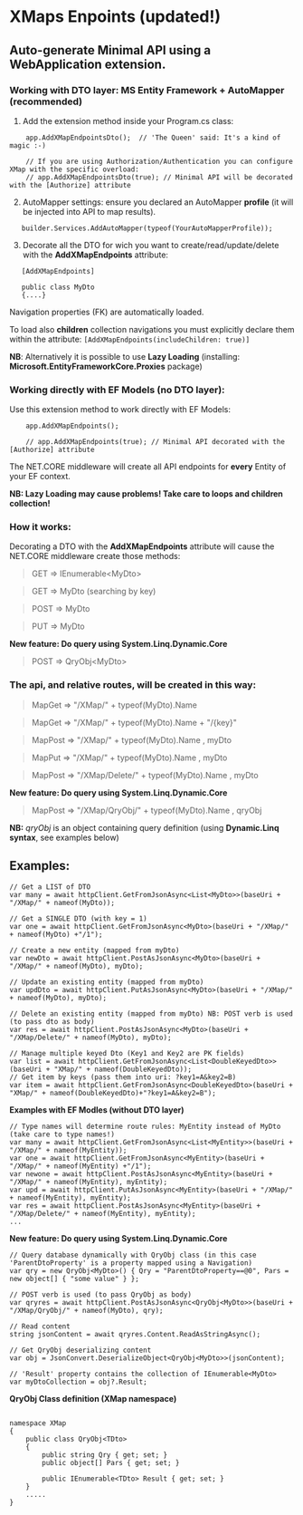 # XMaps Enpoints (updated!) 

## Auto-generate Minimal API using a WebApplication extension.

### Working with DTO layer: MS Entity Framework + AutoMapper (recommended)

1)  Add the extension method inside your Program.cs class:

```
    app.AddXMapEndpointsDto();  // 'The Queen' said: It's a kind of magic :-)

    // If you are using Authorization/Authentication you can configure XMap with the specific overload:
    // app.AddXMapEndpointsDto(true); // Minimal API will be decorated with the [Authorize] attribute
```  

2) AutoMapper settings: ensure you declared an AutoMapper **profile** (it will be injected into API to map results).
 
 ```
    builder.Services.AddAutoMapper(typeof(YourAutoMapperProfile));
 ``` 

3) Decorate all the DTO for wich you want to create/read/update/delete with the **AddXMapEndpoints** attribute:

 ```
    [AddXMapEndpoints]

    public class MyDto
    {....}
 ```
Navigation properties (FK) are automatically loaded.

To load also **children** collection navigations you must explicitly declare them within the attribute:
`[AddXMapEndpoints(includeChildren: true)]`
 
**NB**: Alternatively it is possible to use **Lazy Loading** (installing: **Microsoft.EntityFrameworkCore.Proxies** package)


### Working directly with EF Models (no DTO layer):
Use this extension method to work directly with EF Models:
    
```
    app.AddXMapEndpoints();
    
    // app.AddXMapEndpoints(true); // Minimal API decorated with the [Authorize] attribute
```

The NET.CORE middleware will create all API endpoints for **every** Entity of your EF context.
  
**NB: Lazy Loading may cause problems! Take care to loops and children collection!**



### How it works: 

Decorating a DTO with the **AddXMapEndpoints** attribute will cause the NET.CORE middleware create those methods:

> GET 		=>	IEnumerable\<MyDto>

> GET 		=>	MyDto (searching by key)

> POST 		=>	MyDto

> PUT 		=>	MyDto


**New feature:  Do query using System.Linq.Dynamic.Core** 
> POST 	    => 	QryObj\<MyDto>


### The api, and relative routes, will be created in this way:

> MapGet	=>	"/XMap/" + typeof(MyDto).Name

> MapGet	=>	"/XMap/" + typeof(MyDto).Name 	+ "/{key}" 

> MapPost	=>	"/XMap/" + typeof(MyDto).Name	, myDto

> MapPut	=>	"/XMap/" + typeof(MyDto).Name	, myDto

> MapPost	=>	"/XMap/Delete/" + typeof(MyDto).Name	, myDto

**New feature: Do query using System.Linq.Dynamic.Core** 
> MapPost	=>	"/XMap/QryObj/" + typeof(MyDto).Name	, qryObj


  **NB:** *qryObj* is an object containing query definition (using **Dynamic.Linq syntax**, see examples below)

## Examples:

```
// Get a LIST of DTO
var many = await httpClient.GetFromJsonAsync<List<MyDto>>(baseUri + "/XMap/" + nameof(MyDto));

// Get a SINGLE DTO (with key = 1)
var one = await httpClient.GetFromJsonAsync<MyDto>(baseUri + "/XMap/" + nameof(MyDto) +"/1");

// Create a new entity (mapped from myDto)
var newDto = await httpClient.PostAsJsonAsync<MyDto>(baseUri + "/XMap/" + nameof(MyDto), myDto);

// Update an existing entity (mapped from myDto)
var updDto = await httpClient.PutAsJsonAsync<MyDto>(baseUri + "/XMap/" + nameof(MyDto), myDto);

// Delete an existing entity (mapped from myDto) NB: POST verb is used (to pass dto as body)
var res = await httpClient.PostAsJsonAsync<MyDto>(baseUri + "/XMap/Delete/" + nameof(MyDto), myDto);

// Manage multiple keyed Dto (Key1 and Key2 are PK fields)
var list = await httpClient.GetFromJsonAsync<List<DoubleKeyedDto>>(baseUri + "XMap/" + nameof(DoubleKeyedDto));
// Get item by keys (pass them into uri: ?key1=A&key2=B)
var item = await httpClient.GetFromJsonAsync<DoubleKeyedDto>(baseUri + "XMap/" + nameof(DoubleKeyedDto)+"?key1=A&key2=B");
```


**Examples with EF Modles (without DTO layer)** 
```
// Type names will determine route rules: MyEntity instead of MyDto (take care to type names!)
var many = await httpClient.GetFromJsonAsync<List<MyEntity>>(baseUri + "/XMap/" + nameof(MyEntity));
var one = await httpClient.GetFromJsonAsync<MyEntity>(baseUri + "/XMap/" + nameof(MyEntity) +"/1");
var newone = await httpClient.PostAsJsonAsync<MyEntity>(baseUri + "/XMap/" + nameof(MyEntity), myEntity);
var upd = await httpClient.PutAsJsonAsync<MyEntity>(baseUri + "/XMap/" + nameof(MyEntity), myEntity);
var res = await httpClient.PostAsJsonAsync<MyEntity>(baseUri + "/XMap/Delete/" + nameof(MyEntity), myEntity);
...
```

**New feature: Do query using System.Linq.Dynamic.Core** 
```
// Query database dynamically with QryObj class (in this case 'ParentDtoProperty' is a property mapped using a Navigation)
var qry = new QryObj<MyDto>() { Qry = "ParentDtoProperty==@0", Pars = new object[] { "some value" } }; 

// POST verb is used (to pass QryObj as body)
var qryres = await httpClient.PostAsJsonAsync<QryObj<MyDto>>(baseUri + "/XMap/QryObj/" + nameof(MyDto), qry);

// Read content
string jsonContent = await qryres.Content.ReadAsStringAsync();

// Get QryObj deserializing content
var obj = JsonConvert.DeserializeObject<QryObj<MyDto>>(jsonContent);

// 'Result' property contains the collection of IEnumerable<MyDto>
var myDtoCollection = obj?.Result;
```

**QryObj Class definition (XMap namespace)** 
```

namespace XMap
{
    public class QryObj<TDto>
    {
        public string Qry { get; set; }
        public object[] Pars { get; set; }

        public IEnumerable<TDto> Result { get; set; }
    }
    .....
}

```

